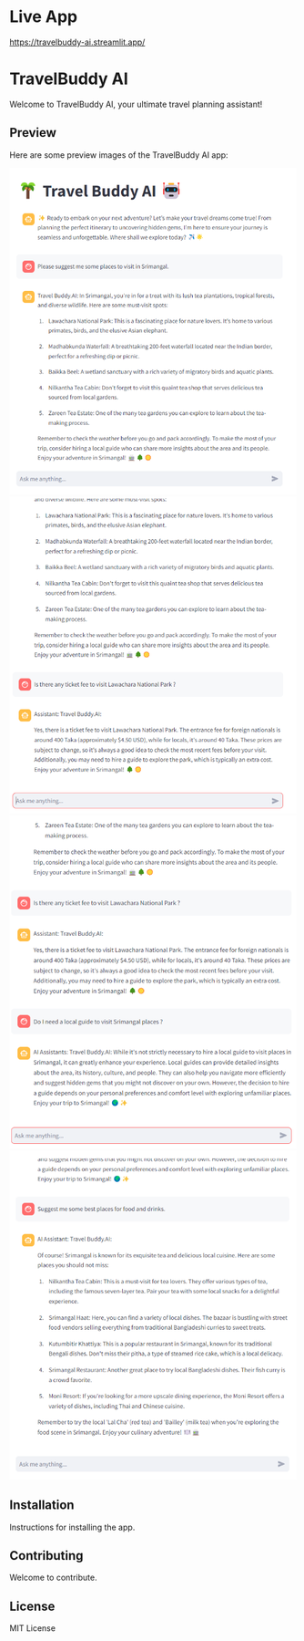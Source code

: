 # Live App

https://travelbuddy-ai.streamlit.app/

# TravelBuddy AI

Welcome to TravelBuddy AI, your ultimate travel planning assistant!

## Preview

Here are some preview images of the TravelBuddy AI app:

![Screenshot 1](Screenshots/Screenshot%202024-07-05%20010030.png)
![Screenshot 2](Screenshots/Screenshot%202024-07-05%20010137.png)
![Screenshot 3](Screenshots/Screenshot%202024-07-05%20010233.png)
![Screenshot 4](Screenshots/Screenshot%202024-07-05%20010337.png)

## Installation

Instructions for installing the app.

## Contributing

Welcome to contribute.

## License

MIT License
